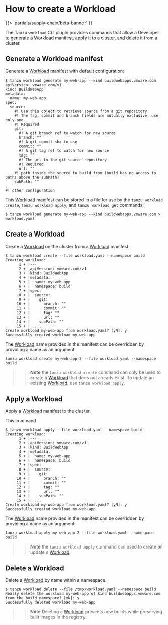 # How to create a Workload

{{> 'partials/supply-chain/beta-banner' }}

The Tanzu `workload` CLI plugin provides commands that allow a Developer to generate a [Workload] manifest, apply it to a cluster, and delete it from a cluster.

## Generate a Workload manifest

Generate a [Workload] manifest with default configuration:

```console
$ tanzu workload generate my-web-app --kind buildwebapps.vmware.com
apiVersion: vmware.com/v1
kind: BuildWebApp
metadata:
  name: my-web-app
spec:
  source:
    #! Use this object to retrieve source from a git repository.
    #! The tag, commit and branch fields are mutually exclusive, use only one.
    #! Required
    git:
      #! A git branch ref to watch for new source
      branch: ""
      #! A git commit sha to use
      commit: ""
      #! A git tag ref to watch for new source
      tag: ""
      #! The url to the git source repository
      #! Required
      url: ""
    #! path inside the source to build from (build has no access to paths above the subPath)
    subPath: ""
...
#! other configuration
```

This [Workload] manifest can be stored in a file for use by the `tanzu workload create`, `tanzu workload apply`, and `tanzu workload get` commands:

```console
$ tanzu workload generate my-web-app --kind buildwebapps.vmware.com > workload.yaml
```

## Create a Workload

Create a [Workload] on the cluster from a [Workload] manifest:

```console
$ tanzu workload create --file workload.yaml --namespace build
Creating workload:
      1 + |---
      2 + |apiVersion: vmware.com/v1
      3 + |kind: BuildWebApp
      4 + |metadata:
      5 + |  name: my-web-app
      6 + |  namespace: build
      7 + |spec:
      8 + |  source:
      9 + |    git:
     10 + |      branch: ""
     11 + |      commit: ""
     12 + |      tag: ""
     13 + |      url: ""
     14 + |    subPath: ""
     15 + |  ...
Create workload my-web-app from workload.yaml? [yN]: y
Successfully created workload my-web-app
```

The [Workload] name provided in the manifest can be overridden by providing a name as an argument:

```console
tanzu workload create my-web-app-2 --file workload.yaml --namespace build
```

>> **Note** the `tanzu workload create` command can only be used to create a [Workload] that does not already exist. To update an existing [Workload], use `tanzu workload apply`.

## Apply a Workload

Apply a [Workload] manifest to the cluster.

This command 

```console
$ tanzu workload apply --file workload.yaml --namespace build
Creating workload:
      1 + |---
      2 + |apiVersion: vmware.com/v1
      3 + |kind: BuildWebApp
      4 + |metadata:
      5 + |  name: my-web-app
      6 + |  namespace: build
      7 + |spec:
      8 + |  source:
      9 + |    git:
     10 + |      branch: ""
     11 + |      commit: ""
     12 + |      tag: ""
     13 + |      url: ""
     14 + |    subPath: ""
     15 + |  ...
Create workload my-web-app from workload.yaml? [yN]: y
Successfully created workload my-web-app
```

The [Workload] name provided in the manifest can be overridden by providing a name as an argument:

```console
tanzu workload apply my-web-app-2 --file workload.yaml --namespace build
```

>> **Note** the `tanzu workload apply` command can used to create **or** update a [Workload].

## Delete a Workload

Delete a [Workload] by name within a namespace.

```console
$ tanzu workload delete --file /tmp/workload.yaml --namespace build
Really delete the workload my-web-app of kind buildwebapps.vmware.com from the build namespace? [yN]: y
Successfully deleted workload my-web-app
```

>> **Note** Deleting a [Workload] prevents new builds while preserving built images in the registry.

[Workload]: ../explanation/workloads.hbs.md
[Workloads]: ../explanation/workloads.hbs.md